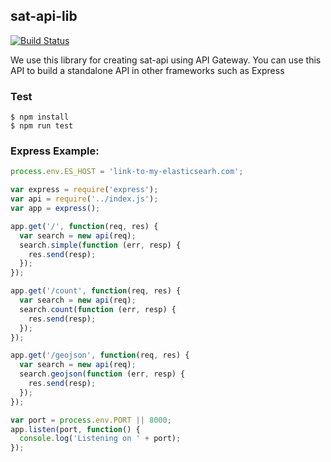 ## sat-api-lib

[![Build Status](https://travis-ci.org/sat-utils/sat-api-lib.svg?branch=develop)](https://travis-ci.org/sat-utils/sat-api-lib)

We use this library for creating sat-api using API Gateway. You can use this API to build a standalone API in other frameworks such as Express

### Test

    $ npm install
    $ npm run test

### Express Example:

```js
process.env.ES_HOST = 'link-to-my-elasticsearh.com';

var express = require('express');
var api = require('../index.js');
var app = express();

app.get('/', function(req, res) {
  var search = new api(req);
  search.simple(function (err, resp) {
    res.send(resp);
  });
});

app.get('/count', function(req, res) {
  var search = new api(req);
  search.count(function (err, resp) {
    res.send(resp);
  });
});

app.get('/geojson', function(req, res) {
  var search = new api(req);
  search.geojson(function (err, resp) {
    res.send(resp);
  });
});

var port = process.env.PORT || 8000;
app.listen(port, function() {
  console.log('Listening on ' + port);
});
```
